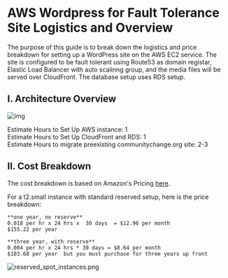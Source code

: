 # AWS Wordpress for Fault Tolerance Site Logistics and Overview  

The purpose of this guide is to break down the logistics and price breakdown for setting up a WordPress site on the AWS EC2 service.  The site is configured to be fault tolerant using Route53 as domain registar,  Elastic Load Balancer with auto scalinng group, and the media files will be served over CloudFront.  The database setup uses RDS setup.  

## I.  Architecture Overview  

![img](https://s17.postimg.org/y4asrtggv/aws_fault_torelant_arch.png) 

Estimate Hours to Set Up AWS instance: 1  
Estimate Hours to Set Up CloudFront and RDS: 1  
Estimate Hours to migrate preexisting communitychange.org site: 2-3  

## II. Cost Breakdown  

The cost breakdown is based on Amazon's Pricing [here](https://s22.postimg.org/9eoo53psx/reserved_spot_instances.png://s17.postimg.org/bswh6rzqn/reserved_spot_instances.png).  

For a t2.small instance with standard reserved setup, here is the price breakdown:  
    
    **one year, no reserve**  
    0.018 per hr x 24 hrs x  30 days  = $12.96 per month  
    $155.22 per year  

    **three year, with reserve**  
    0.004 per hr x 24 hrs * 30 days = $8.64 per month  
    $103.68 per year  but you must purchase for three years up front  


![reserved_spot_instances.png](https://s17.postimg.org/bswh6rzqn/reserved_spot_instances.png)
